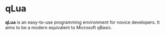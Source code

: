 qLua
====

**qLua** is an easy-to-use programming environment for novice developers. It aims to be a modern equivalent to Microsoft qBasic.
